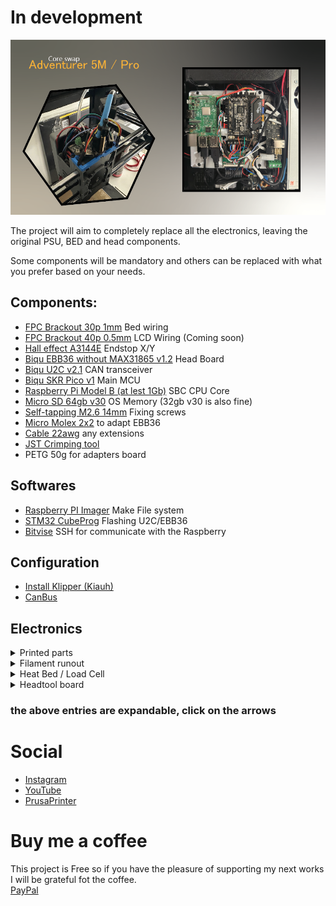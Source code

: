# In development

![](IMG/main.png)

The project will aim to completely replace all the electronics, leaving the original PSU, BED and head components.
 
 Some components will be mandatory and others can be replaced with what you prefer based on your needs.

## Components:

-  [FPC Brackout 30p 1mm](https://s.click.aliexpress.com/e/_oCeUnud) Bed wiring
-  [FPC Brackout 40p 0.5mm](https://s.click.aliexpress.com/e/_oB8gCY1) LCD Wiring (Coming soon)
-  [Hall effect A3144E](https://s.click.aliexpress.com/e/_oCG6PCH) Endstop X/Y
-  [Biqu EBB36 without MAX31865 v1.2](https://s.click.aliexpress.com/e/_oo8DyPB) Head Board
-  [Biqu U2C v2.1](https://s.click.aliexpress.com/e/_oo8DyPB) CAN transceiver
-  [Biqu SKR Pico v1](https://s.click.aliexpress.com/e/_omrGoLB) Main MCU
-  [Raspberry Pi Model B (at lest 1Gb)](https://s.click.aliexpress.com/e/_olvGKEN) SBC CPU Core
-  [Micro SD 64gb v30](https://s.click.aliexpress.com/e/_ooCZ32p) OS Memory (32gb v30 is also fine)
-  [Self-tapping M2.6 14mm](https://s.click.aliexpress.com/e/_oBh7XHr) Fixing screws
-  [Micro Molex 2x2](https://s.click.aliexpress.com/e/_olB1evL) to adapt EBB36
-  [Cable 22awg](https://s.click.aliexpress.com/e/_oD4gPCd) any extensions
-  [JST Crimping tool](https://s.click.aliexpress.com/e/_op3xPZP)
-  PETG 50g for adapters board


## Softwares
- [Raspberry PI Imager](https://www.raspberrypi.com/software/) Make File system
- [STM32 CubeProg](https://www.st.com/en/development-tools/stm32cubeprog.html) Flashing U2C/EBB36
- [Bitvise](https://bitvise.com/download-area) SSH for communicate with the Raspberry

## Configuration

- [Install Klipper (Kiauh)](https://github.com/dw-0/kiauh)
- [CanBus](https://github.com/FaqT0tum/FlashForge_A5M_raspberry/blob/main/CanBus/canbus.md)

## Electronics

<details>
<summary>Printed parts</summary>


![](IMG/sbc_adapt.png)
![](IMG/ebb36_adapt.png)

### The Head shell (Coming soon)

</details>


<details>
<summary>Filament runout</summary>


![](IMG/fil_sens_ph.jpg)

| Runout  | MCU |  
|:---:| :---:  |
| S   | Signal | 
| V   | 5V | 
| G   | Ground | 

### Example

```bash
    [filament_switch_sensor runout_sensor]
    pause_on_runout: False
    switch_pin: !gpio3
    event_delay: 1.0
    runout_gcode:
        _FILAMENT_RUNOUT_EVENT
```

</details>



<details>
<summary>Heat Bed / Load Cell</summary>


### Connection diagram to reuse the original FFC and adapt it to the new MCU with a FPC Breakout 30p (1mm)

![](IMG/breakout_bed.png)
![](IMG/breakout_ph.jpg)

### Pins 23 to 28 are used for Load cell

### UPDATE: I was able to use the load cell system as a probe but without all the cell auto-calibration system without rebooting the board.
very simply, just connect the cables like this:

| FPC  | MCU |  
|:---:| :---:  |
| GND   | GND | 
| VCC   | 5V | 
| IO-1   | endstop pin | 


In my setup I connected everything to the JST x-stop of the SKR Pico using the reverse gpio4 pin (!)

```bash
    [probe]
    pin: !gpio4
    z_offset: -0.25
    speed: 2
    lift_speed: 5
    samples: 1
```

### Pins 23 to 28 are used for Load cell

in the diagram below are shown the flashforge elettronics between Load_cell board --> FPC --> Main board. 
For future developments

| STC8G  | FPC | N32G455 | 
|:---:| :---:  | :---: | 
| 1   | IO-2   | PB3   | 
| 3   | IO-1   | PB4   |  
| 5   | M3-TX  | PC12  | 
| 6   | M3-RX  | PD2   |  


</details>

<details>
<summary>Headtool board</summary>

![](IMG/headcap.png)
![](IMG/headcap_inner.jpg)
![](IMG/headcap_side.jpg)
![](IMG/micromolex.jpg)
### For the assembly of the Had board requires a modification to the original Micro molex 2x2 90deg connector of the ebb36 with a straight one, Otherwise it will hit the back of the printer
![](IMG/head_ph.jpg)
![](IMG/endstop_wiring.png)

</details>

### the above entries are expandable, click on the arrows

# Social

- [Instagram](https://www.instagram.com/faq_t0tum/)
- [YouTube](https://www.youtube.com/channel/UCHJ_528ZI0BcSU-QA8kIJlg)
- [PrusaPrinter](https://www.prusaprinters.org/social/218145-faqtotum/about)

# Buy me a coffee

This project is Free so if you have the pleasure of supporting my next works I will be grateful fot the coffee.  
[PayPal](https://www.paypal.me/MattiaRusso308?locale.x=it_IT)
